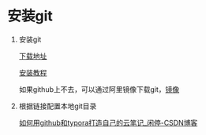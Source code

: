 # 安装git

1. 安装git

   [下载地址](https://git-scm.com/downloads)

   [安装教程](https://www.cnblogs.com/xueweisuoyong/p/11914045.html)

   如果github上不去，可以通过阿里镜像下载git，[镜像](https://npm.taobao.org/mirrors/git-for-windows/)

2. 根据链接配置本地git目录

   [如何用github和typora打造自己的云笔记_闲停-CSDN博客](https://blog.csdn.net/CatGlory/article/details/88382742)

   

